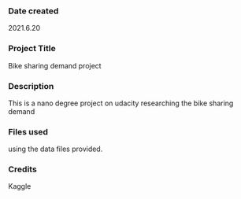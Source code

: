 
### Date created
2021.6.20

### Project Title
Bike sharing demand project

### Description
This is a nano degree project on udacity researching the bike sharing demand

### Files used
using the data files provided.

### Credits
Kaggle

